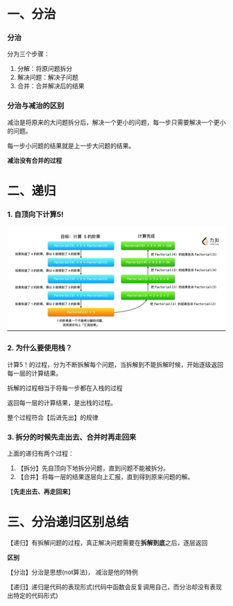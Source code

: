 # 一、分治

### 分治

分为三个步骤：

1. 分解：将原问题拆分
2. 解决问题：解决子问题
3. 合并：合并解决后的结果

### 分治与减治的区别

减治是将原来的大问题拆分后，解决一个更小的问题，每一步只需要解决一个更小的问题。

每一步小问题的结果就是上一步大问题的结果。

**减治没有合并的过程**



# 二、递归



### 1. 自顶向下计算5!

![image-20220524164201457](pic/%E9%80%92%E5%BD%92%E8%87%AA%E9%A1%B6%E5%90%91%E4%B8%8B%E7%9A%84%E6%80%9D%E6%83%B3.assets/image-20220524164201457.png)





### 2. 为什么要使用栈？

计算5！的过程，分为不断拆解每个问题，当拆解到不能拆解时候，开始逐级返回每一层的计算结果。

拆解的过程相当于将每一步都在入栈的过程

返回每一层的计算结果，是出栈的过程。

整个过程符合【后进先出】的规律



### 3. 拆分的时候先走出去、合并时再走回来



上面的递归有两个过程：

1. 【拆分】先自顶向下地拆分问题，直到问题不能被拆分。
2. 【合并】将每一层的结果逐层向上汇报，直到得到原来问题的解。

【**先走出去、再走回来**】



# 三、分治递归区别总结

【递归】有拆解问题的过程，真正解决问题需要在**拆解到底**之后，逐层返回



**区别**

【分治】分治是思想(not算法)， 减治是他的特例

【递归】递归是代码的表现形式(代码中函数会反复调用自己，而分治却没有表现出特定的代码形式)



